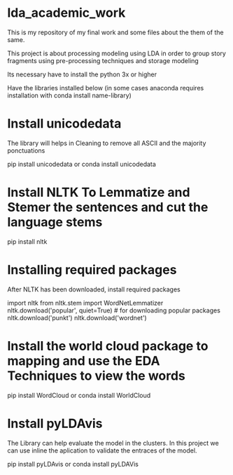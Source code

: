 # lda_academic_work
This is my repository of my final work and some files about the them of the same. 

This project is about processing modeling using LDA in order to group story fragments using pre-processing techniques and storage modeling

Its necessary have to install the python 3x or higher



Have the libraries installed below (in some cases anaconda requires installation with conda install name-library)


# Install unicodedata
The library will helps in Cleaning to remove all ASCII and the majority ponctuations 

pip install unicodedata or conda install unicodedata 

# Install NLTK To Lemmatize and Stemer the sentences and cut the language stems 

pip install nltk 

# Installing required packages

After NLTK has been downloaded, install required packages

import nltk
from nltk.stem import WordNetLemmatizer
nltk.download('popular', quiet=True) # for downloading popular packages
nltk.download('punkt') 
nltk.download('wordnet') 

# Install the world cloud package to mapping and use the EDA Techniques to view the words
pip install WordCloud or conda install WorldCloud

# Install pyLDAvis
The Library can help evaluate the model in the clusters. In this project we can use inline the aplication to validate the entraces of the model. 

pip install pyLDAvis or conda install pyLDAVis 









